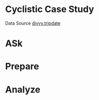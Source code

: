 # Cyclistic Case Study

Data Source [divvy.tripdate](https://divvy-tripdata.s3.amazonaws.com/index.html)
# ASk

# Prepare

# Analyze
